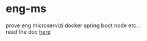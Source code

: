 # eng-ms
prove eng microservizi docker spring boot node etc...  
read the doc [here](./doc/index.md)
